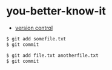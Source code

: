 # you-better-know-it

- [version control](https://coderefinery.org/lessons/)

```bash
$ git add somefile.txt
$ git commit

$ git add file.txt anotherfile.txt
$ git commit
```
